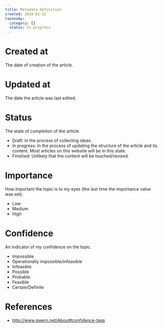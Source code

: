 ```yaml
---
title: Metadata definition
created: 2018-01-12
taxonomy:
  category: []
  status: in progress
---
```


# Created at
The date of creation of the article.

# Updated at
The date the article was last edited.

# Status
The state of completion of the article.

* Draft: In the process of collecting ideas.
* In progress: In the process of updating the structure of the article and its content. Most articles on this website will be in this state.
* Finished: Unlikely that the content will be touched/revised.

# Importance
How important the topic is to my eyes (the last time the importance value was set).

* Low
* Medium
* High

# Confidence
An indicator of my confidence on the topic.

* Impossible
* Operationally impossible/infeasible
* Infeasible
* Possible
* Probable
* Feasible
* Certain/Definite

# References
* http://www.gwern.net/About#confidence-tags
